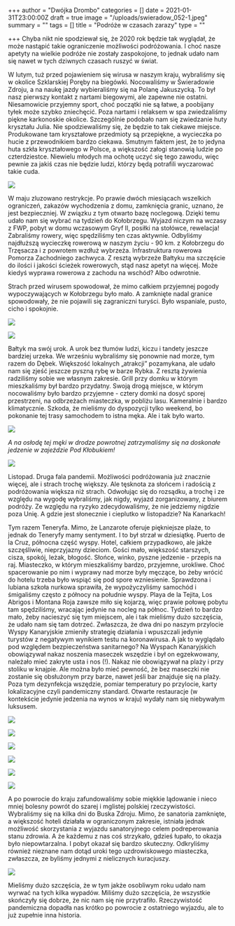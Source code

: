 +++
author = "Dwójka Drombo"
categories = []
date = 2021-01-31T23:00:00Z
draft = true
image = "/uploads/swieradow_052-1.jpeg"
summary = ""
tags = []
title = "Podróże w czasach zarazy"
type = ""

+++
Chyba nikt nie spodziewał się, że 2020 rok będzie tak wyglądał, że może nastąpić takie ograniczenie możliwości podróżowania. I choć nasze apetyty na wielkie podróże nie zostały zaspokojone, to jednak udało nam się nawet w tych dziwnych czasach ruszyć w świat.

W lutym, tuż przed pojawieniem się wirusa w naszym kraju, wybraliśmy się w okolice Szklarskiej Poręby na biegówki. Nocowaliśmy w Świeradowie Zdroju, a na naukę jazdy wybieraliśmy się na Polanę Jakuszycką. To był nasz pierwszy kontakt z nartami biegowymi, ale zapewne nie ostatni. Niesamowicie przyjemny sport, choć początki nie są łatwe, a poobijany tyłek może szybko zniechęcić. Poza nartami i relaksem w spa zwiedzaliśmy piękne karkonoskie okolice. Szczególnie podobało nam się zwiedzanie huty kryształu Julia. Nie spodziewaliśmy się, że będzie to tak ciekawe miejsce. Produkowane tam kryształowe przedmioty są przepiękne, a wycieczka po hucie z przewodnikiem bardzo ciekawa. Smutnym faktem jest, że to jedyna huta szkła kryształowego w Polsce, a większość załogi stanowią ludzie po czterdziestce. Niewielu młodych ma ochotę uczyć się tego zawodu, więc pewnie za jakiś czas nie będzie ludzi, którzy będą potrafili wyczarować takie cuda.

![](/uploads/20200303_151956.jpeg)

W maju zluzowano restrykcje. Po prawie dwóch miesiącach wszelkich ograniczeń, zakazów wychodzenia z domu, zamknięcia granic, uznano, że jest bezpieczniej. W związku z tym otwarto bazę noclegową. Dzięki temu udało nam się wybrać na tydzień do Kołobrzegu. Wyjazd niczym na wczasy z FWP, pobyt w domu wczasowym Gryf II, posiłki na stołówce, rewelacja! Zabraliśmy rowery, więc spędziliśmy ten czas aktywnie. Odbyliśmy najdłuższą wycieczkę rowerową w naszym życiu - 90 km. z Kołobrzegu do Trzęsacza i z powrotem wzdłuż wybrzeża. Infrastruktura rowerowa Pomorza Zachodniego zachwyca. Z resztą wybrzeże Bałtyku ma szczęście do ilości i jakości ścieżek rowerowych, stąd nasz apetyt na więcej. Może kiedyś wyprawa rowerowa z zachodu na wschód? Albo odwrotnie.

Strach przed wirusem spowodował, że mimo całkiem przyjemnej pogody wypoczywających w Kołobrzegu było mało. A zamknięte nadal granice spowodowały, że nie pojawili się zagraniczni turyści. Było wspaniale, pusto, cicho i spokojnie.

![](/uploads/kolobrzeg_017.jpeg)

![](/uploads/kolobrzeg_006.jpeg)

Bałtyk ma swój urok. A urok bez tłumów ludzi, kiczu i tandety jeszcze bardziej urzeka. We wrześniu wybraliśmy się ponownie nad morze, tym razem do Dębek. Większość lokalnych „atrakcji” pozamykana, ale udało nam się zjeść jeszcze pyszną rybę w barze Rybka. Z resztą żywienia radziliśmy sobie we własnym zakresie. Grill przy domku w którym mieszkaliśmy był bardzo przydatny. Swoją drogą miejsce, w którym nocowaliśmy było bardzo przyjemne - cztery domki na dosyć sporej przestrzeni, na odbrzeżach miasteczka, w pobliżu lasu. Kameralnie i bardzo klimatycznie. Szkoda, że mieliśmy do dyspozycji tylko weekend, bo pokonanie tej trasy samochodem to istna męka. Ale i tak było warto. 

![](/uploads/20200920_112056.jpeg)

_A na osłodę tej męki w drodze powrotnej zatrzymaliśmy się na doskonałe jedzenie w zajeździe Pod Kłobukiem!_

![](/uploads/20200920_155020.jpeg)

Listopad. Druga fala pandemii. Możliwości podróżowania już znacznie więcej, ale i strach trochę większy. Ale tęsknota za słońcem i radością z podróżowania większa niż strach. Odwołując się do rozsądku, a trochę i ze względu na wygodę wybraliśmy, jak nigdy, wyjazd zorganizowany, z biurem podróży. Ze względu na ryzyko zdecydowaliśmy, że nie jedziemy nigdzie poza Unię. A gdzie jest słonecznie i cieplutko w listopadzie? Na Kanarkach!

Tym razem Teneryfa. Mimo, że Lanzarote oferuje piękniejsze plaże, to jednak do Teneryfy mamy sentyment. I to był strzał w dziesiątkę. Puerto de la Cruz, północna część wyspy. Hotel, całkiem przypadkowo, ale jakże szczęśliwie, nieprzyjazny dzieciom. Gości mało, większość starszych, cisza, spokój, leżak, błogość. Słońce, winko, pyszne jedzenie - przepis na raj. Miasteczko, w którym mieszkaliśmy bardzo, przyjemne, urokliwe. Choć spacerowanie po nim i wyprawy nad morze były męczące, bo żeby wrócić do hotelu trzeba było wspiąć się pod spore wzniesienie. Sprawdzona i lubiana szkoła nurkowa sprawiła, że wypożyczyliśmy samochód i śmigaliśmy często z północy na południe wyspy. Playa de la Tejita, Los Abrigos i Montana Roja zawsze miło się kojarzą, więc prawie połowę pobytu tam spędziliśmy, wracając jedynie na nocleg na północ. Tydzień to bardzo mało, żeby nacieszyć się tym miejscem, ale i tak mieliśmy dużo szczęścia, że udało nam się tam dotrzeć. Zwłaszcza, że dwa dni po naszym przylocie Wyspy Kanaryjskie zmieniły strategię działania i wpuszczali jedynie turystów z negatywym wynikiem testu na koronawirusa. A jak to wyglądało pod względem bezpieczeństwa sanitarnego? Na Wyspach Kanaryjskich obowiązywał nakaz noszenia maseczek wszędzie i był on egzekwowany, należało mieć zakryte usta i nos (!). Nakaz nie obowiązywał na plaży i przy stoliku w knajpie. Ale można było mieć pewność, że bez maseczki nie zostanie się obsłużonym przy barze, nawet jeśli bar znajduje się na plaży. Poza tym dezynfekcja wszędzie, pomiar temperatury po przylocie, karty lokalizacyjne czyli pandemiczny standard. Otwarte restauracje (w kontekście jedynie jedzenia na wynos w kraju) wydały nam się niebywałym luksusem.

![](/uploads/20201117_172050.jpeg)

![](/uploads/20201117_161758.jpeg)

![](/uploads/20201117_100909.jpeg)

![](/uploads/20201114_155230.jpeg)

![](/uploads/20201118_183310.jpeg)

![](/uploads/20201113_165452.jpeg)

A po powrocie do kraju zafundowaliśmy sobie miękkie lądowanie i nieco mniej bolesny powrót do szarej i mglistej polskiej rzeczywistości. Wybraliśmy się na kilka dni do Buska Zdroju. Mimo, że sanatoria zamknięte, a większość hoteli działała w ograniczonym zakresie, istniała jednak możliwość skorzystania z wyjazdu sanatoryjnego celem podreperowania stanu zdrowia. A że każdemu z nas coś strzykało, gdzieś łupało, to okazja było niepowtarzalna. I pobyt okazał się bardzo skuteczny. Odkryliśmy również nieznane nam dotąd uroki tego uzdrowiskowego miasteczka, zwłaszcza, ze byliśmy jednymi z nielicznych kuracjuszy.

![](/uploads/20201122_200656.jpeg)

Mieliśmy dużo szczęścia, że w tym jakże osobliwym roku udało nam wyrwać na tych kilka wypadów. Miliśmy dużo szczęścia, że wszystkie skończyły się dobrze, że nic nam się nie przytrafiło. Rzeczywistość pandemiczna dopadła nas krótko po powrocie z ostatniego wyjazdu, ale to już zupełnie inna historia.